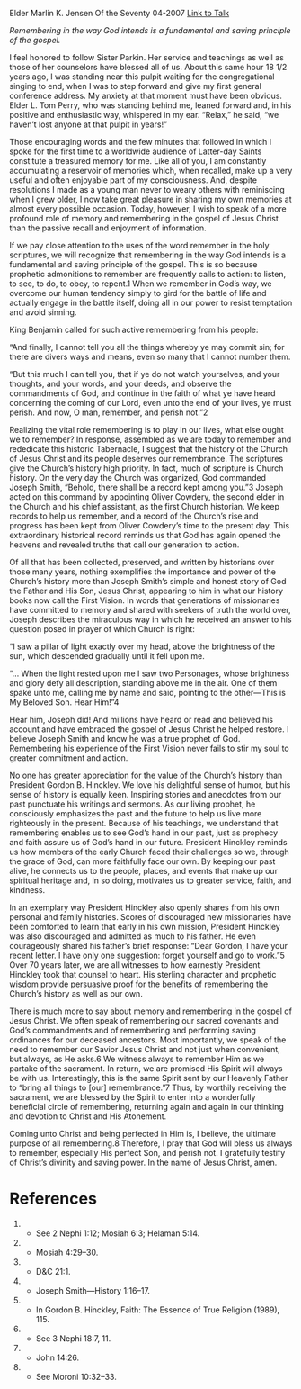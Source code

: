 Elder Marlin K. Jensen
Of the Seventy
04-2007
[Link to Talk](https://www.churchofjesuschrist.org/study/general-conference/2007/04/remember-and-perish-not?lang=eng)

_Remembering in the way God intends is a fundamental and saving principle of the gospel._

I feel honored to follow Sister Parkin. Her service and teachings as well as those of her counselors have blessed all of us. About this same hour 18 1/2 years ago, I was standing near this pulpit waiting for the congregational singing to end, when I was to step forward and give my first general conference address. My anxiety at that moment must have been obvious. Elder L. Tom Perry, who was standing behind me, leaned forward and, in his positive and enthusiastic way, whispered in my ear. “Relax,” he said, “we haven’t lost anyone at that pulpit in years!”

Those encouraging words and the few minutes that followed in which I spoke for the first time to a worldwide audience of Latter-day Saints constitute a treasured memory for me. Like all of you, I am constantly accumulating a reservoir of memories which, when recalled, make up a very useful and often enjoyable part of my consciousness. And, despite resolutions I made as a young man never to weary others with reminiscing when I grew older, I now take great pleasure in sharing my own memories at almost every possible occasion. Today, however, I wish to speak of a more profound role of memory and remembering in the gospel of Jesus Christ than the passive recall and enjoyment of information.

If we pay close attention to the uses of the word remember in the holy scriptures, we will recognize that remembering in the way God intends is a fundamental and saving principle of the gospel. This is so because prophetic admonitions to remember are frequently calls to action: to listen, to see, to do, to obey, to repent.1 When we remember in God’s way, we overcome our human tendency simply to gird for the battle of life and actually engage in the battle itself, doing all in our power to resist temptation and avoid sinning.

King Benjamin called for such active remembering from his people:

“And finally, I cannot tell you all the things whereby ye may commit sin; for there are divers ways and means, even so many that I cannot number them.

“But this much I can tell you, that if ye do not watch yourselves, and your thoughts, and your words, and your deeds, and observe the commandments of God, and continue in the faith of what ye have heard concerning the coming of our Lord, even unto the end of your lives, ye must perish. And now, O man, remember, and perish not.”2

Realizing the vital role remembering is to play in our lives, what else ought we to remember? In response, assembled as we are today to remember and rededicate this historic Tabernacle, I suggest that the history of the Church of Jesus Christ and its people deserves our remembrance. The scriptures give the Church’s history high priority. In fact, much of scripture is Church history. On the very day the Church was organized, God commanded Joseph Smith, “Behold, there shall be a record kept among you.”3 Joseph acted on this command by appointing Oliver Cowdery, the second elder in the Church and his chief assistant, as the first Church historian. We keep records to help us remember, and a record of the Church’s rise and progress has been kept from Oliver Cowdery’s time to the present day. This extraordinary historical record reminds us that God has again opened the heavens and revealed truths that call our generation to action.

Of all that has been collected, preserved, and written by historians over those many years, nothing exemplifies the importance and power of the Church’s history more than Joseph Smith’s simple and honest story of God the Father and His Son, Jesus Christ, appearing to him in what our history books now call the First Vision. In words that generations of missionaries have committed to memory and shared with seekers of truth the world over, Joseph describes the miraculous way in which he received an answer to his question posed in prayer of which Church is right:

“I saw a pillar of light exactly over my head, above the brightness of the sun, which descended gradually until it fell upon me.

“… When the light rested upon me I saw two Personages, whose brightness and glory defy all description, standing above me in the air. One of them spake unto me, calling me by name and said, pointing to the other—This is My Beloved Son. Hear Him!”4

Hear him, Joseph did! And millions have heard or read and believed his account and have embraced the gospel of Jesus Christ he helped restore. I believe Joseph Smith and know he was a true prophet of God. Remembering his experience of the First Vision never fails to stir my soul to greater commitment and action.

No one has greater appreciation for the value of the Church’s history than President Gordon B. Hinckley. We love his delightful sense of humor, but his sense of history is equally keen. Inspiring stories and anecdotes from our past punctuate his writings and sermons. As our living prophet, he consciously emphasizes the past and the future to help us live more righteously in the present. Because of his teachings, we understand that remembering enables us to see God’s hand in our past, just as prophecy and faith assure us of God’s hand in our future. President Hinckley reminds us how members of the early Church faced their challenges so we, through the grace of God, can more faithfully face our own. By keeping our past alive, he connects us to the people, places, and events that make up our spiritual heritage and, in so doing, motivates us to greater service, faith, and kindness.

In an exemplary way President Hinckley also openly shares from his own personal and family histories. Scores of discouraged new missionaries have been comforted to learn that early in his own mission, President Hinckley was also discouraged and admitted as much to his father. He even courageously shared his father’s brief response: “Dear Gordon, I have your recent letter. I have only one suggestion: forget yourself and go to work.”5 Over 70 years later, we are all witnesses to how earnestly President Hinckley took that counsel to heart. His sterling character and prophetic wisdom provide persuasive proof for the benefits of remembering the Church’s history as well as our own.

There is much more to say about memory and remembering in the gospel of Jesus Christ. We often speak of remembering our sacred covenants and God’s commandments and of remembering and performing saving ordinances for our deceased ancestors. Most importantly, we speak of the need to remember our Savior Jesus Christ and not just when convenient, but always, as He asks.6 We witness always to remember Him as we partake of the sacrament. In return, we are promised His Spirit will always be with us. Interestingly, this is the same Spirit sent by our Heavenly Father to “bring all things to [our] remembrance.”7 Thus, by worthily receiving the sacrament, we are blessed by the Spirit to enter into a wonderfully beneficial circle of remembering, returning again and again in our thinking and devotion to Christ and His Atonement.

Coming unto Christ and being perfected in Him is, I believe, the ultimate purpose of all remembering.8 Therefore, I pray that God will bless us always to remember, especially His perfect Son, and perish not. I gratefully testify of Christ’s divinity and saving power. In the name of Jesus Christ, amen.

# References
1. - See 2 Nephi 1:12; Mosiah 6:3; Helaman 5:14.
2. - Mosiah 4:29–30.
3. - D&C 21:1.
4. - Joseph Smith—History 1:16–17.
5. - In Gordon B. Hinckley, Faith: The Essence of True Religion (1989), 115.
6. - See 3 Nephi 18:7, 11.
7. - John 14:26.
8. - See Moroni 10:32–33.
